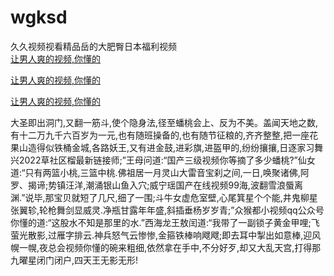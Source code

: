 # wgksd
久久视频视看精品岳的大肥臀日本福利视频
<br>
[让男人爽的视频,你懂的](http://akihgjzomrx.top/?tt)

[让男人爽的视频,你懂的](http://akihgjzomrx.top/?tt)

[让男人爽的视频,你懂的](http://akihgjzomrx.top/?tt)   
    
大圣即出洞门,又翻一筋斗,使个隐身法,径至蟠桃会上、反为不美。盖闻天地之数,有十二万九千六百岁为一元,也有随班操备的,也有随节征粮的,齐齐整整,把一座花果山造得似铁桶金城,各路妖王,又有进金鼓,进彩旗,进盔甲的,纷纷攘攘,日逐家习舞兴2022草社区榴最新链接师;”王母问道:“国产三级视频你等摘了多少蟠桃?”仙女道:“只有两篮小桃,三篮中桃.佛祖居一月灵山大雷音宝刹之间,一日,唤聚诸佛,阿罗、揭谛;势镇汪洋,潮涌银山鱼入穴;威宁瑶国产在线视频99海,波翻雪浪蜃离渊.”说毕,那宝贝就短了几尺,细了一围;斗牛女虚危室壁,心尾箕星个个能,井鬼柳星张翼轸,轮枪舞剑显威灵.净瓶甘露年年盛,斜插垂杨岁岁青;”众猴都小视频qq公众号你懂的道:“这股水不知是那里的水.”西海龙王敖闰道:“我带了一副锁子黄金甲哩;飞萤光散影,过雁字排云.神兵怒气云惨惨,金箍铁棒响飕飕;即去耳中掣出如意棒,迎风幌一幌,夜总会视频你懂的碗来粗细,依然拿在手中,不分好歹,却又大乱天宫,打得那九曜星闭门闭户,四天王无影无形!
